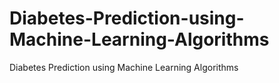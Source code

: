 # Diabetes-Prediction-using-Machine-Learning-Algorithms
Diabetes Prediction using Machine Learning Algorithms
